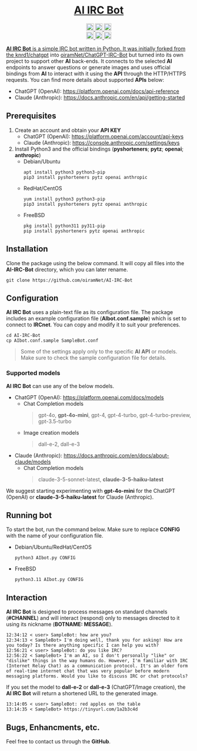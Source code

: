 <div align="center">
<!-- Title: -->
  <h1><a href="https://github.com/oiramNet/AI-IRC-Bot/">AI IRC Bot</h1>
<!-- Labels: -->
  <!-- First row: -->
    <img src="https://img.shields.io/github/repo-size/oiramNet/AI-IRC-Bot?label=Repo%20size&style=flat-square" height="20">
    <img src="https://img.shields.io/github/downloads/oiramNet/AI-IRC-Bot/total?label=Downloads&style=flat-square" height="20">
    <img src="https://img.shields.io/github/license/oiramNet/AI-IRC-Bot?label=License&style=flat-square" height="20">
		<br>
  <!-- Second row: -->
    <img src="https://img.shields.io/github/issues/oiramNet/AI-IRC-Bot/enhancement?label=Enhancements&style=flat-square" height="20">
    <img src="https://img.shields.io/github/issues/oiramNet/AI-IRC-Bot/bug?label=Bugs&style=flat-square" height="20">
    <img src="https://img.shields.io/github/discussions/oiramNet/AI-IRC-Bot?label=Discussions&style=flat-square" height="20">
<!-- Short description: -->
</div>


__AI IRC Bot__ is a simple IRC bot written in Python. It was initially forked from the [knrd1/chatgpt](https://github.com/knrd1/chatgpt) into [oiramNet/ChatGPT-IRC-Bot](https://github.com/oiramNet/ChatGPT-IRC-Bot) but turned into its own project to support other __AI__ back-ends. It connects to the selected __AI__ endpoints to answer questions or generate images and uses official bindings from __AI__ to interact with it using the __API__ through the HTTP/HTTPS requests. You can find more details about supported __APIs__ below:

* ChatGPT (OpenAI): https://platform.openai.com/docs/api-reference
* Claude (Anthropic): https://docs.anthropic.com/en/api/getting-started

## Prerequisites
1. Create an account and obtain your __API KEY__
   * ChatGPT (OpenAI): https://platform.openai.com/account/api-keys
   * Claude (Anthropic): https://console.anthropic.com/settings/keys
2. Install Python3 and the official bindings (__pyshorteners__; __pytz__; __openai__; __anthropic__)
   * Debian/Ubuntu
     ```
     apt install python3 python3-pip
     pip3 install pyshorteners pytz openai anthropic
     ```
   * RedHat/CentOS
     ```
     yum install python3 python3-pip
     pip3 install pyshorteners pytz openai anthropic
     ```
   * FreeBSD
     ```
     pkg install python311 py311-pip
     pip install pyshorteners pytz openai anthropic
     ```

## Installation
Clone the package using the below command. It will copy all files into the __AI-IRC-Bot__ directory, which you can later rename.
```
git clone https://github.com/oiramNet/AI-IRC-Bot
```

## Configuration
__AI IRC Bot__ uses a plain-text file as its configuration file. The package includes an example configuration file (__AIbot.conf.sample__) which is set to connect to __IRCnet__. You can copy and modify it to suit your preferences.
```
cd AI-IRC-Bot
cp AIbot.conf.sample SampleBot.conf
```
> Some of the settings apply only to the specific __AI API__ or models. Make sure to check the sample configuration file for details.

### Supported models
__AI IRC Bot__ can use any of the below models.
* ChatGPT (OpenAI): https://platform.openai.com/docs/models
  * Chat Completion models
    > gpt-4o, __gpt-4o-mini__, gpt-4, gpt-4-turbo, gpt-4-turbo-preview, gpt-3.5-turbo
  * Image creation models
    > dall-e-2, dall-e-3
* Claude (Anthropic): https://docs.anthropic.com/en/docs/about-claude/models
  * Chat Completion models
    > claude-3-5-sonnet-latest, __claude-3-5-haiku-latest__

We suggest starting experimenting with __gpt-4o-mini__ for the ChatGPT (OpenAI) or __claude-3-5-haiku-latest__ for Claude (Anthropic).

## Running bot
To start the bot, run the command below. Make sure to replace __CONFIG__ with the name of your configuration file.
* Debian/Ubuntu/RedHat/CentOS
  ```
  python3 AIbot.py CONFIG
  ```
* FreeBSD
  ```
  python3.11 AIbot.py CONFIG
  ```

## Interaction
__AI IRC Bot__ is designed to process messages on standard channels (__#CHANNEL__) and will interact (respond) only to messages directed to it using its nickname (__BOTNAME: MESSAGE__).
```console
12:34:12 < user> SampleBot: how are you?
12:34:13 < SampleBot> I'm doing well, thank you for asking! How are you today? Is there anything specific I can help you with?
12:56:21 < user> SampleBot: do you like IRC?
12:56:22 < SampleBot> I'm an AI, so I don't personally "like" or "dislike" things in the way humans do. However, I'm familiar with IRC (Internet Relay Chat) as a communication protocol. It's an older form of real-time internet chat that was very popular before modern messaging platforms. Would you like to discuss IRC or chat protocols?
```

If you set the model to __dall-e-2__ or __dall-e-3__ (ChatGPT/Image creation), the __AI IRC Bot__ will return a shortened URL to the generated image.
```console
13:14:05 < user> SampleBot: red apples on the table
13:14:35 < SampleBot> https://tinyurl.com/1a2b3c4d
```

## Bugs, Enhancments, etc.
Feel free to contact us through the __GitHub__.
